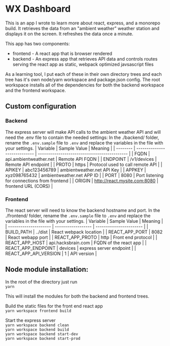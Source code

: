 # WX Dashboard
This is an app I wrote to learn more about react, express, and a monorepo build. It retrieves the data from an "ambient weather" weather station and displays it on the screen. It refreshes the data once a minute.

This app has two components:
- frontend - A react app that is browser rendered
- backend - An express app that retrieves API data and controls routes serving the react app as static, webpack optimized javsascript files

As a learning tool, I put each of these in their own directory trees and each tree has it's own node/yarn workspace and package.json config. The root workspace installs all of the dependencies for both the backend workspace and the frontend workspace.

## Custom configuration  
### Backend  
The express server will make API calls to the ambient weather API and will need the .env file to contain the needed settings:
In the ./backend/ folder, rename the `.env.sample` file to `.env` and replace the variables in the file with your settings.
| Variable | Sample Value                 | Meaning                                      |
| -------- | ---------------------------- | -------------------------------------------- |
| FQDN     | api.ambientweather.net       | Remote API FQDN                              |
| ENDPOINT | /v1/devices                  | Remote API endpoint                          |
| PROTO    | https                        | Protocol used to call remote API             |
| APIKEY   | abc123456789                 | ambientweather.net API Key                   |
| APPKEY   | xyz098765432                 | ambientweather.net APP ID                    |
| PORT     | 8080                         | Port listening for connections from frontend |
| ORIGIN   | http://react.mysite.com:8080 | frontend URL (CORS)                          |

### Frontend  
The react server will need to know the backend hostname and port. In the ./frontend/ folder, rename the `.env.sample` file to `.env` and replace the variables in the file with your settings. 
| Variable              | Sample Value       | Meaning                 |
| --------------------- | ------------------ | ----------------------- |
| BUILD_PATH            | ../dist            | React webpack location  |
| REACT_APP_PORT        | 8082               | React webapp port       |
| REACT_APP_PROTO       | http               | Front end protocol      |
| REACT_APP_HOST        | api.hacksbrain.com | FQDN of the react app   |
| REACT_APP_ENDPOINT    | devices            | express server endpoint |
| REACT_APP_API_VERSION | 1                  | API version             |


## Node module installation:
In the root of the directory just run  
`yarn`

This will install the modules for both the backend and frontend trees.   

Build the static files for the front end react app  
`yarn workspace frontend build`

Start the express server  
`yarn workspace backend clean`  
`yarn workspace backend build`  
`yarn workspace backend start-dev`  
`yarn workspace backend start-prod`




